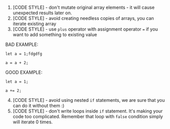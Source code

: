 1.  [CODE STYLE] - don't mutate original array elements - it will cause unexpected results later on. 
2.  [CODE STYLE] - avoid creating needless copies of arrays, you can iterate existing array
3.  [CODE STYLE] - use `plus` operator with assignment operator `=` if you want to add something to existing value

BAD EXAMPLE:
```
let a = 1;fdgdfg

a = a + 2;
```

GOOD EXAMPLE: 
```
let a = 1;

a += 2;
```

4. [CODE STYLE] - avoid using nested `if` statements, we are sure that you can do it without them :)
5. [CODE STYLE] - don't write loops inside `if` statement. It's making your code too complicated. Remember that loop with `false` condition simply will iterate 0 times.
